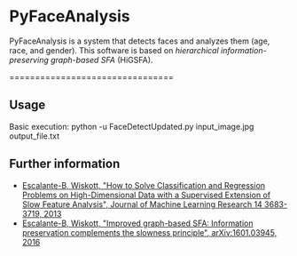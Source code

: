 # PyFaceAnalysis

PyFaceAnalysis is a system that detects faces and analyzes them (age, race, and gender). 
This software is based on *hierarchical information-preserving graph-based SFA* (HiGSFA).

================================

## Usage
Basic execution:
  python -u FaceDetectUpdated.py input_image.jpg output_file.txt

## Further information

* [Escalante-B, Wiskott, "How to Solve Classification and Regression Problems on High-Dimensional Data with a Supervised Extension of Slow Feature Analysis", Journal of Machine Learning Research 14 3683-3719, 2013](http://www.jmlr.org/papers/volume14/escalante13a/escalante13a.pdf)
* [Escalante-B, Wiskott, "Improved graph-based SFA: Information preservation complements the slowness principle", arXiv:1601.03945, 2016](https://arxiv.org/abs/1601.03945)
